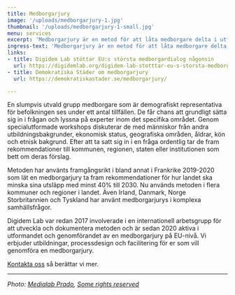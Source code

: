 ```yaml
---
title: Medborgarjury
image: '/uploads/medborgarjury-1.jpg'
thumbnail: '/uploads/medborgarjury-1-small.jpg'
menu: services
excerpt: 'Medborgarjury är en metod för att låta medborgare delta i utformandet av lösningar på komplexa samhällsfrågor.'
ingress-text: 'Medborgarjury är en metod för att låta medborgare delta i utformandet av lösningar på komplexa samhällsfrågor.'
links:
- title: Digidem Lab stöttar EU:s största medborgardialog någonsin
  url: https://digidemlab.org/digidem-lab-stotttar-eu-s-storsta-medborgardialog-nagonsin/
- title: Demokratiska Städer om medborgarjury
  url: https://demokratiskastader.se/medborgarjury/

---
```


En slumpvis utvald grupp medborgare som är demografiskt representativa för befolkningen ses under ett antal tillfällen. De får chans att grundligt sätta sig in i frågan och lyssna på experter inom det specifika området. Genom specialutformade workshops diskuterar de med människor från andra utbildningsbakgrunder, ekonomisk status, geografiska områden, åldrar, kön och etnisk bakgrund. Efter att ta satt sig in i en fråga ordentlig tar de fram rekommendationer till kommunen, regionen, staten eller institutionen som bett om deras förslag.

Metoden har använts framgångsrikt i bland annat i Frankrike 2019-2020 som lät en medborgarjury ta fram rekommendationer för hur landet ska minska sina utsläpp med minst 40% till 2030. Nu används metoden i flera kommuner och regioner i landet. Även Irland, Danmark, Norge Storbritannien och Tyskland har använt medborgarjurys i komplexa samhällsfrågor.

Digidem Lab var redan 2017 involverade i en internationell arbetsgrupp för att utveckla och dokumentera metoden och är sedan 2020 aktiva i utformandet och genomförandet av en medborgarjury på EU-nivå. Vi erbjuder utbildningar, processdesign och facilitering för er som vill genomföra en medborgarjury.

[Kontakta oss](/contact/) så berättar vi mer.

***

*Photo: [Medialab Prado](https://www.flickr.com/photos/medialab-prado/32404969314/in/album-72157679138989091/), [Some rights reserved](https://creativecommons.org/licenses/by-sa/2.0/)*
